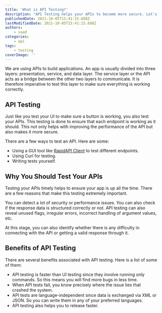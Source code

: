 ```yaml
---
title: 'What is API Testing?'
description: "API Testing helps your APIs to become more secure. Let's see how."
publishedDate: 2021-10-05T15:41:15.688Z
lastModifiedDate: 2021-10-05T15:41:15.688Z
authors:
    - saad
categories:
    - api
tags:
    - testing
coverImage: ''
---
```


<Lead>
	We are using APIs to build applications. An app is usually divided into
	three layers: presentation, service, and data layer. The service layer or
	the API acts as a bridge between the other two layers to communicate. It is
	therefore imperative to test this layer to make sure everything is working
	correctly.
</Lead>

## API Testing

Just like you test your UI to make sure a button is working, you also test your APIs. This testing is done to ensure that each endpoint is working as it should. This not only helps with improving the performance of the API but also makes it more secure.

There are a few ways to test an API. Here are some:

-   Using a GUI tool like [RapidAPI Client](https://RapidAPI.com/products/api-design/?utm_source=RapidAPI.com/guides&utm_medium=DevRel&utm_campaign=DevRel) to test different endpoints.
-   Using Curl for testing.
-   Writing tests yourself.

## Why You Should Test Your APIs

Testing your APIs timely helps to ensure your app is up all the time. There are a few reasons that make this testing extremely important.

You can detect a lot of security or performance issues. You can also check if the response data is structured correctly or not. API testing can also reveal unused flags, irregular errors, incorrect handling of argument values, etc.

At this stage, you can also identify whether there is any difficulty in connecting with the API or getting a valid response through it.

## Benefits of API Testing

There are several benefits associated with API testing. Here is a list of some of them:

-   API testing is faster than UI testing since they involve running only commands. So this means you will find more bugs in less time.
-   When API tests fail, you know precisely where the issue lies that crashed the system.
-   API tests are language-independent since data is exchanged via XML or JSON. So you can write them in any of your preferred languages.
-   API testing also helps you to release faster.
